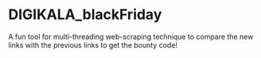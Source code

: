 # DIGIKALA_blackFriday
A fun tool for multi-threading web-scraping technique to compare the new links with the previous links to get the bounty code!
